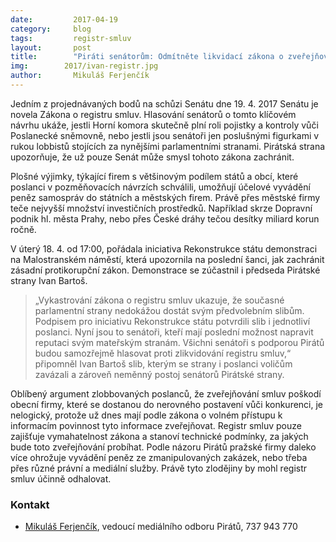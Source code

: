 ```yaml
---
date:         2017-04-19
category:     blog
tags:         registr-smluv
layout:       post
title:        "Piráti senátorům: Odmítněte likvidací zákona o zveřejňování smluv" 
img:        2017/ivan-registr.jpg
author:       Mikuláš Ferjenčík
---
```


Jedním z projednávaných bodů na schůzi Senátu dne 19. 4. 2017 Senátu je novela Zákona o registru smluv. Hlasování senátorů o tomto klíčovém návrhu ukáže, jestli Horní komora skutečně plní roli pojistky a kontroly vůči Poslanecké sněmovně, nebo jestli jsou senátoři jen poslušnými figurkami v rukou lobbistů stojících za nynějšími parlamentními stranami. Pirátská strana upozorňuje, že už pouze Senát může smysl tohoto zákona zachránit.

Plošné výjimky, týkající firem s většinovým podílem států a obcí, které poslanci v pozměňovacích návrzích schválili, umožňují účelové vyvádění peněz samospráv do státních a městských firem. Právě přes městské firmy teče nejvyšší množství investičních prostředků. Například skrze Dopravní podnik hl. města Prahy, nebo přes České dráhy tečou desítky miliard korun ročně. 

V úterý 18. 4. od 17:00, pořádala iniciativa Rekonstrukce státu demonstraci na Malostranském náměstí, která upozornila na poslední šanci, jak zachránit zásadní protikorupční zákon. Demonstrace se zúčastnil i předseda Pirátské strany Ivan Bartoš.

> „Vykastrování zákona o registru smluv ukazuje, že současné parlamentní strany nedokážou dostát svým předvolebním slibům. Podpisem pro iniciativu Rekonstrukce státu potvrdili slib i jednotliví poslanci. Nyní jsou to senátoři, kteří mají poslední možnost napravit reputaci svým mateřským stranám. Všichni senátoři s podporou Pirátů budou samozřejmě hlasovat proti zlikvidování registru smluv,“ připomněl Ivan Bartoš slib, kterým se strany i poslanci voličům zavázali a zároveň neměnný postoj senátorů Pirátské strany.

Oblíbený argument zlobbovaných poslanců, že zveřejňování smluv poškodí obecní firmy, které se dostanou do nerovného postavení vůči konkurenci, je nelogický, protože už dnes mají podle zákona o volném přístupu k informacím povinnost tyto informace zveřejňovat. Registr smluv pouze zajišťuje vymahatelnost zákona a stanoví technické podmínky, za jakých bude toto zveřejňování probíhat. Podle názoru Pirátů pražské firmy daleko více ohrožuje vyvádění peněz ze zmanipulovaných zakázek, nebo třeba přes různé právní a mediální služby. Právě tyto zlodějiny by mohl registr smluv účinně odhalovat. 

### Kontakt

* [Mikuláš Ferjenčík](https://www.pirati.cz/lide/mikulas-ferjencik/), vedoucí mediálního odboru Pirátů, 737 943 770

